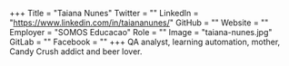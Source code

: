 +++
Title = "Taiana Nunes"
Twitter = ""
LinkedIn = "https://www.linkedin.com/in/taiananunes/"
GitHub = ""
Website = ""
Employer = "SOMOS Educacao"
Role = ""
Image = "taiana-nunes.jpg"
GitLab = ""
Facebook = ""
+++
QA analyst, learning automation, mother, Candy Crush addict and beer lover.
